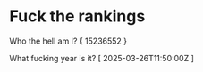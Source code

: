 # Fuck the rankings

Who the hell am I?
{ 15236552 }

What fucking year is it?
[ 2025-03-26T11:50:00Z ]
